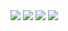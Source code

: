 <img src="https://img.shields.io/badge/Javascript-F7DF1E?style=flat-square&logo=javascript&logoColor=ffffff" />
<img src="https://img.shields.io/badge/Typescript-3178C6?style=flat-square&logo=typescript&logoColor=ffffff" />
<img src="https://img.shields.io/badge/Vue.js-4FC08D?style=flat-square&logo=Vue.js&logoColor=ffffff" />
<img src="https://img.shields.io/badge/Bootstrap-7952B3?style=flat-square&logo=Bootstrap&logoColor=ffffff" />

